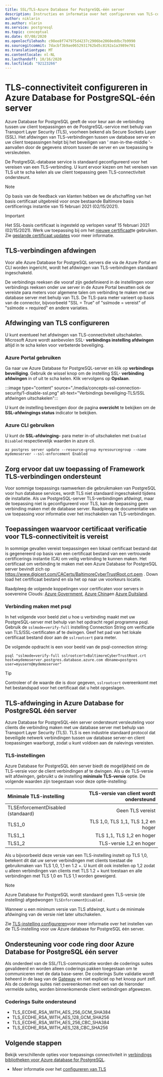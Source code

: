 ```yaml
---
title: SSL/TLS-Azure Database for PostgreSQL-één server
description: Instructies en informatie over het configureren van TLS-connectiviteit voor Azure Database for PostgreSQL-één server.
author: niklarin
ms.author: nlarin
ms.service: postgresql
ms.topic: conceptual
ms.date: 07/08/2020
ms.openlocfilehash: c98ee8f747975d4237c2906be2060eddbc7b9990
ms.sourcegitcommit: 7dacbf3b9ae0652931762bd5c8192a1a3989e701
ms.translationtype: MT
ms.contentlocale: nl-NL
ms.lasthandoff: 10/16/2020
ms.locfileid: "92123266"
---
```

# <a name="configure-tls-connectivity-in-azure-database-for-postgresql---single-server"></a>TLS-connectiviteit configureren in Azure Database for PostgreSQL-één server

Azure Database for PostgreSQL geeft de voor keur aan de verbinding tussen uw client toepassingen en de PostgreSQL-service met behulp van Transport Layer Security (TLS), voorheen bekend als Secure Sockets Layer (SSL). Het afdwingen van TLS-verbindingen tussen uw database server en uw client toepassingen helpt bij het beveiligen van ' man-in-the-middle '-aanvallen door de gegevens stroom tussen de server en uw toepassing te versleutelen.

De PostgreSQL-database service is standaard geconfigureerd voor het vereisen van een TLS-verbinding. U kunt ervoor kiezen om het vereisen van TLS uit te scha kelen als uw client toepassing geen TLS-connectiviteit ondersteunt.

>[!NOTE]
> Op basis van de feedback van klanten hebben we de afschaffing van het basis certificaat uitgebreid voor onze bestaande Baltimore basis certificerings instantie van 15 februari 2021 (02/15/2021).

> [!IMPORTANT] 
> Het SSL-basis certificaat is ingesteld op verlopen vanaf 15 februari 2021 (02/15/2021). Werk uw toepassing bij om het [nieuwe certificaat](https://cacerts.digicert.com/DigiCertGlobalRootG2.crt.pem)te gebruiken. Zie [geplande certificaat updates](concepts-certificate-rotation.md) voor meer informatie.


## <a name="enforcing-tls-connections"></a>TLS-verbindingen afdwingen

Voor alle Azure Database for PostgreSQL servers die via de Azure Portal en CLI worden ingericht, wordt het afdwingen van TLS-verbindingen standaard ingeschakeld. 

De verbindings reeksen die vooraf zijn gedefinieerd in de instellingen voor verbindings reeksen onder uw server in de Azure Portal bevatten ook de vereiste para meters voor algemene talen om verbinding te maken met uw database server met behulp van TLS. De TLS-para meter varieert op basis van de connector, bijvoorbeeld "SSL = True" of "sslmode = vereist" of "sslmode = required" en andere variaties.

## <a name="configure-enforcement-of-tls"></a>Afdwinging van TLS configureren

U kunt eventueel het afdwingen van TLS-connectiviteit uitschakelen. Microsoft Azure wordt aanbevolen SSL- **verbindings instelling afdwingen** altijd in te scha kelen voor verbeterde beveiliging.

### <a name="using-the-azure-portal"></a>Azure Portal gebruiken

Ga naar uw Azure Database for PostgreSQL-server en klik op **verbindings beveiliging**. Gebruik de wissel knop om de instelling SSL- **verbinding afdwingen** in of uit te scha kelen. Klik vervolgens op **Opslaan**.

:::image type="content" source="./media/concepts-ssl-connection-security/1-disable-ssl.png" alt-text="Verbindings beveiliging-TLS/SSL afdwingen uitschakelen":::

U kunt de instelling bevestigen door de pagina **overzicht** te bekijken om de **SSL-afdwingings status** indicator te bekijken.

### <a name="using-azure-cli"></a>Azure CLI gebruiken

U kunt de **SSL-afdwinging-** para meter in-of uitschakelen met `Enabled` `Disabled` respectievelijk waarden in azure cli.

```azurecli
az postgres server update --resource-group myresourcegroup --name mydemoserver --ssl-enforcement Enabled
```

## <a name="ensure-your-application-or-framework-supports-tls-connections"></a>Zorg ervoor dat uw toepassing of Framework TLS-verbindingen ondersteunt

Voor sommige toepassings raamwerken die gebruikmaken van PostgreSQL voor hun database services, wordt TLS niet standaard ingeschakeld tijdens de installatie. Als uw PostgreSQL-server TLS-verbindingen afdwingt, maar de toepassing niet is geconfigureerd voor TLS, kan de toepassing geen verbinding maken met de database server. Raadpleeg de documentatie van uw toepassing voor informatie over het inschakelen van TLS-verbindingen.

## <a name="applications-that-require-certificate-verification-for-tls-connectivity"></a>Toepassingen waarvoor certificaat verificatie voor TLS-connectiviteit is vereist

In sommige gevallen vereist toepassingen een lokaal certificaat bestand dat is gegenereerd op basis van een certificaat bestand van een vertrouwde certificerings instantie (CA) om veilig verbinding te kunnen maken. Het certificaat om verbinding te maken met een Azure Database for PostgreSQL server bevindt zich op https://www.digicert.com/CACerts/BaltimoreCyberTrustRoot.crt.pem . Down load het certificaat bestand en sla het op naar uw voorkeurs locatie. 

Raadpleeg de volgende koppelingen voor certificaten voor servers in soevereine Clouds: [Azure Government](https://www.digicert.com/CACerts/BaltimoreCyberTrustRoot.crt.pem), [Azure China](https://dl.cacerts.digicert.com/DigiCertGlobalRootCA.crt.pem)en [Azure Duitsland](https://www.d-trust.net/cgi-bin/D-TRUST_Root_Class_3_CA_2_2009.crt).

### <a name="connect-using-psql"></a>Verbinding maken met psql

In het volgende voor beeld ziet u hoe u verbinding maakt met uw PostgreSQL-server met behulp van het opdracht regel programma psql. Gebruik de `sslmode=verify-full` instelling Connection String om verificatie van TLS/SSL-certificaten af te dwingen. Geef het pad van het lokale certificaat bestand door aan de `sslrootcert` para meter.

De volgende opdracht is een voor beeld van de psql-connection string:

```shell
psql "sslmode=verify-full sslrootcert=BaltimoreCyberTrustRoot.crt host=mydemoserver.postgres.database.azure.com dbname=postgres user=myusern@mydemoserver"
```

> [!TIP]
> Controleer of de waarde die is door gegeven, `sslrootcert` overeenkomt met het bestandspad voor het certificaat dat u hebt opgeslagen.

## <a name="tls-enforcement-in-azure-database-for-postgresql-single-server"></a>TLS-afdwinging in Azure Database for PostgreSQL één server

Azure Database for PostgreSQL-één server ondersteunt versleuteling voor clients die verbinding maken met uw database server met behulp van Transport Layer Security (TLS). TLS is een industrie standaard protocol dat beveiligde netwerk verbindingen tussen uw database server-en client toepassingen waarborgt, zodat u kunt voldoen aan de nalevings vereisten.

### <a name="tls-settings"></a>TLS-instellingen

Azure Database for PostgreSQL één server biedt de mogelijkheid om de TLS-versie voor de client verbindingen af te dwingen. Als u de TLS-versie wilt afdwingen, gebruikt u de instelling **minimale TLS-versie** optie. De volgende waarden zijn toegestaan voor deze optie-instelling:

|  Minimale TLS-instelling             | TLS-versie van client wordt ondersteund                |
|:---------------------------------|-------------------------------------:|
| TLSEnforcementDisabled (standaard) | Geen TLS vereist                      |
| TLS1_0                           | TLS 1,0, TLS 1,1, TLS 1,2 en hoger |
| TLS1_1                           | TLS 1,1, TLS 1,2 en hoger          |
| TLS1_2                           | TLS-versie 1,2 en hoger           |


Als u bijvoorbeeld deze versie van een TLS-instelling instelt op TLS 1,0, betekent dit dat uw server verbindingen met clients toestaat die gebruikmaken van TLS 1,0, 1,1 en 1.2 +. U kunt dit ook instellen op 1,2 zodat u alleen verbindingen van clients met TLS 1.2 + kunt toestaan en alle verbindingen met TLS 1,0 en TLS 1,1 worden geweigerd.

> [!Note] 
> Azure Database for PostgreSQL wordt standaard geen TLS-versie (de instelling) afgedwongen `TLSEnforcementDisabled` .
>
> Wanneer u een minimum versie van TLS afdwingt, kunt u de minimale afdwinging van de versie niet later uitschakelen.

Zie [TLS-instelling configureren](howto-tls-configurations.md)voor meer informatie over het instellen van de TLS-instelling voor uw Azure database for PostgreSQL één server.

## <a name="cipher-support-by-azure-database-for-postgresql-single-server"></a>Ondersteuning voor code ring door Azure Database for PostgreSQL één server

Als onderdeel van de SSL/TLS-communicatie worden de coderings suites gevalideerd en worden alleen coderings pakken toegestaan om te communiceren met de data base-serer. De coderings Suite validatie wordt beheerd in de laag van de [Gateway](concepts-connectivity-architecture.md#connectivity-architecture) en niet expliciet op het knoop punt zelf. Als de coderings suites niet overeenkomen met een van de hieronder vermelde suites, worden binnenkomende client verbindingen afgewezen.

### <a name="cipher-suite-supported"></a>Coderings Suite ondersteund

*   TLS_ECDHE_RSA_WITH_AES_256_GCM_SHA384
*   TLS_ECDHE_RSA_WITH_AES_128_GCM_SHA256
*   TLS_ECDHE_RSA_WITH_AES_256_CBC_SHA384
*   TLS_ECDHE_RSA_WITH_AES_128_CBC_SHA256

## <a name="next-steps"></a>Volgende stappen

Bekijk verschillende opties voor toepassings connectiviteit in [verbindings bibliotheken voor Azure database for PostgreSQL](concepts-connection-libraries.md).

- Meer informatie over het [configureren van TLS](howto-tls-configurations.md)